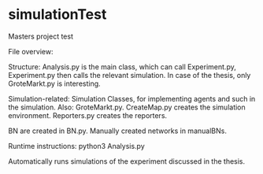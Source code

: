 # simulationTest
Masters project test

File overview:

Structure: Analysis.py is the main class, which can call Experiment.py, Experiment.py then calls the relevant simulation. In case of the thesis, only GroteMarkt.py is interesting.


Simulation-related: Simulation Classes, for implementing agents and such in the simulation. Also: GroteMarkt.py. CreateMap.py creates the simulation environment. Reporters.py creates the reporters.

BN are created in BN.py. Manually created networks in manualBNs.

Runtime instructions:
python3 Analysis.py

Automatically runs simulations of the experiment discussed in the thesis.
